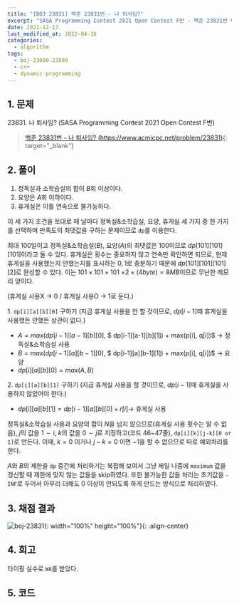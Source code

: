 ```yaml
---
title: "[BOJ 23831] 백준 23831번 - 나 퇴사임?"
excerpt: "SASA Programming Contest 2021 Open Contest F번 - 백준 23831번 나 퇴사임? 풀이"
date: 2021-12-17
last_modified_at: 2022-04-16
categories:
  - algorithm
tags:
  - boj-23000-23999
  - c++
  - dynamic-programming
---
```


## 1. 문제
$23831$. 나 퇴사임? (SASA Programming Contest 2021 Open Contest F번)

> [백준 23831번 - 나 퇴사임? (https://www.acmicpc.net/problem/23831)](https://www.acmicpc.net/problem/23831){: target="_blank"}

## 2. 풀이

1. 정독실과 소학습실의 합이 $B$회 이상이다. 
1. 요양은 $A$회 이하이다. 
1. 휴게실은 이틀 연속으로 불가능하다.

이 세 가지 조건을 토대로 매 날마다 정독실&소학습실, 요양, 휴게실 세 가지 중 한 가지를 선택하며 만족도의 최댓값을 구하는 문제이므로 `dp`를 이용한다.

최대 $100$일이고 정독실&소학습실$(B)$, 요양$(A)$의 최댓값은 $100$이므로 $dp[101][101][101]$이라고 둘 수 있다. 휴게실은 횟수는 중요하지 않고 연속만 확인하면 되므로, 현재 휴게실을 사용했는지 안했는지를 표시하는 $0,1$로 충분하기 때문에 $dp[101][101][101][2]$로 완성할 수 있다. 이는 $101\times 101\times 101$ $\times 2\times (4byte)=8MB$이므로 무난한 메모리 양이다.

(휴게실 사용X -> $0$ / 휴게실 사용O -> $1$로 둔다.)

$1.$ `dp[i][a][b][0]` 구하기 (지금 휴게실 사용을 안 할 것이므로, $dp[i-1]$때 휴게실을 사용했든 안했든 상관이 없다.)

* $A = max(dp[i-1][a-1][b][0],$ $ dp[i-1][a-1][b][1]) + max(p[i], q[i])$ $\rightarrow$ 정독실&소학습실 사용
* $B = max(dp[i-1][a][b-1][0],$ $ dp[i-1][a][b-1][1]) + max(p[i], q[i])$ $\rightarrow$ 요양
* $dp[i][a][b][0] = max(A, B)$

$2.$ `dp[i][a][b][1]` 구하기 (지금 휴게실 사용을 할 것이므로, $dp[i-1]$때 휴게실을 사용하지 않았어야 한다.)

* $dp[i][a][b][1] = dp[i-1][a][b][0] + r[i] \rightarrow$ 휴게실 사용

정독실&소학습실 사용과 요양의 합이 $N$을 넘지 않으므로(휴게실 사용 횟수는 알 수 없음), $j$의 값을 $1\sim i$, $k$의 값을 $0\sim j$로 지정하고(코드 46~47줄), 
`dp[i][k][j-k][0 or 1]`로 만든다. 이때, $k=0$ 이거나 $j-k=0$ 이면 $-1$을 할 수 없으므로 따로 예외처리를 한다.

$A$와 $B$의 제한을 `dp` 중간에 처리하기는 복잡해 보여서 그냥 제일 나중에 `maximum` 값을 갱신할 때 제한에 맞지 않는 값들을 skip하였다. 또한 불가능한 값들 처리는 초기값을 `-INF`로 두어서 아무리 더해도 $0$ 이상이 안되도록 하게 만드는 방식으로 처리하였다.

## 3. 채점 결과

![boj-23831](https://user-images.githubusercontent.com/30232837/160954546-42e5e0f4-c0db-43b4-9fcd-2e5598b4aa55.png "boj-23831"){: width="100%" height="100%"}{: .align-center}

## 4. 회고

타이핑 실수로 `WA`를 받았다.

## 5. 코드

<script src="https://gist.github.com/BurningFalls/1ade4574d3336461770d959384c7fdd7.js"></script>